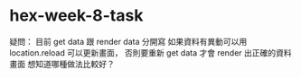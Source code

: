 # hex-week-8-task

疑問：
目前 get data 跟 render data 分開寫
如果資料有異動可以用 location.reload 可以更新畫面，
否則要重新 get data 才會 render 出正確的資料畫面
想知道哪種做法比較好？

